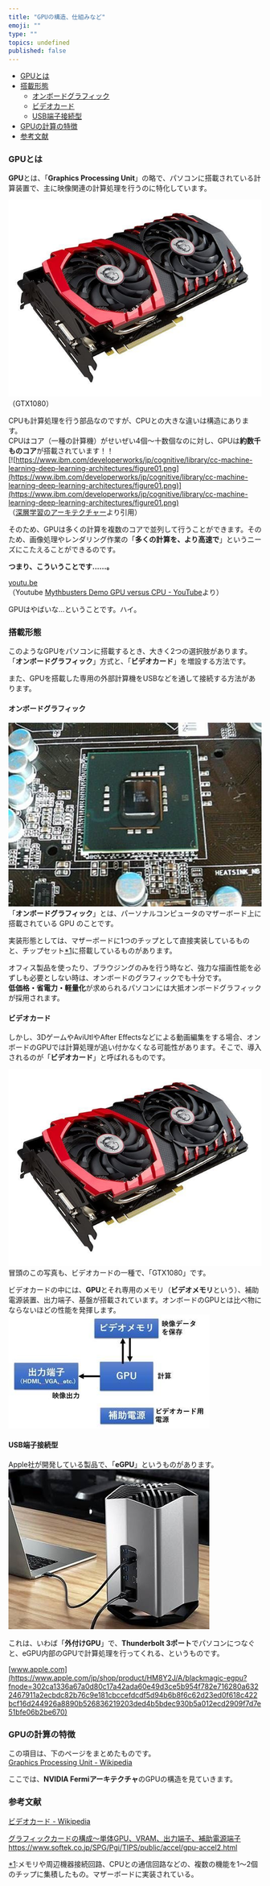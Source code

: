 ```yaml
---
title: "GPUの構造、仕組みなど"
emoji: ""
type: ""
topics: undefined
published: false
---
```


* [GPUとは](#GPUとは)
* [搭載形態](#搭載形態)  
   * [オンボードグラフィック](#オンボードグラフィック)  
   * [ビデオカード](#ビデオカード)  
   * [USB端子接続型](#USB端子接続型)
* [GPUの計算の特徴](#GPUの計算の特徴)
* [参考文献](#参考文献)

### GPUとは

**GPU**とは、「**Graphics Processing Unit**」の略で、パソコンに搭載されている計算装置で、主に映像関連の計算処理を行うのに特化しています。

![f:id:pythonjacascript:20181124132307j:plain:h300](/images/ppythonjacascript2018112420181124132307.jpg "f:id:pythonjacascript:20181124132307j:plain:h300")  
（GTX1080）

CPUも計算処理を行う部品なのですが、CPUとの大きな違いは構造にあります。  
CPUはコア（一種の計算機）がせいぜい4個～十数個なのに対し、GPUは**約数千ものコア**が搭載されています！！  
[![https://www.ibm.com/developerworks/jp/cognitive/library/cc-machine-learning-deep-learning-architectures/figure01.png](https://www.ibm.com/developerworks/jp/cognitive/library/cc-machine-learning-deep-learning-architectures/figure01.png)](https://www.ibm.com/developerworks/jp/cognitive/library/cc-machine-learning-deep-learning-architectures/figure01.png)  
（[深層学習のアーキテクチャー](https://www.ibm.com/developerworks/jp/cognitive/library/cc-machine-learning-deep-learning-architectures/)より引用）

  
そのため、GPUは多くの計算を複数のコアで並列して行うことができます。そのため、画像処理やレンダリング作業の「**多くの計算を、より高速で**」というニーズにこたえることができるのです。

  
**つまり、こういうことです......。**

[youtu.be](https://youtu.be/-P28LKWTzrI)  
（Youtube [Mythbusters Demo GPU versus CPU - YouTube](https://youtu.be/-P28LKWTzrI)より）

GPUはやばいな...ということです。ハイ。  
  
### 搭載形態

このようなGPUをパソコンに搭載するとき、大きく2つの選択肢があります。「**オンボードグラフィック**」方式と、「**ビデオカード**」を増設する方法です。

また、GPUを搭載した専用の外部計算機をUSBなどを通して接続する方法があります。  
  
#### オンボードグラフィック

![f:id:pythonjacascript:20181210011716j:plain:h300](/images/ppythonjacascript2018121020181210011716.jpg "f:id:pythonjacascript:20181210011716j:plain:h300")  
「**オンボードグラフィック**」とは、パーソナルコンピュータのマザーボード上に搭載されている GPU のことです。

実装形態としては、マザーボードに1つのチップとして直接実装しているものと、チップセット[\*1](#f-1fa548fc "メモリや周辺機器接続回路、CPUとの通信回路などの、複数の機能を1～2個のチップに集積したもの。マザーボードに実装されている。")に搭載しているものがあります。

  
オフィス製品を使ったり、ブラウジングのみを行う時など、強力な描画性能を必ずしも必要としない時は、オンボードのグラフィックでも十分です。  
**低価格・省電力・軽量化**が求められるパソコンには大抵オンボードグラフィックが採用されます。  
  
#### ビデオカード

しかし、3DゲームやAviUtlやAfter Effectsなどによる動画編集をする場合、オンボードのGPUでは計算処理が追い付かなくなる可能性があります。そこで、導入されるのが「**ビデオカード**」と呼ばれるものです。

![f:id:pythonjacascript:20181124132307j:plain:h300](/images/ppythonjacascript2018112420181124132307.jpg "f:id:pythonjacascript:20181124132307j:plain:h300")  
冒頭のこの写真も、ビデオカードの一種で、「GTX1080」です。

ビデオカードの中には、**GPU**とそれ専用のメモリ（**ビデオメモリ**という）、補助電源装置、出力端子、基盤が搭載されています。オンボードのGPUとは比べ物にならないほどの性能を発揮します。  
![f:id:pythonjacascript:20181210014009j:plain:h300](/images/ppythonjacascript2018121020181210014009.jpg "f:id:pythonjacascript:20181210014009j:plain:h300")

#### USB端子接続型

Apple社が開発している製品で、「**eGPU**」というものがあります。  
![f:id:pythonjacascript:20181210013708j:plain:h300](/images/ppythonjacascript2018121020181210013708.jpg "f:id:pythonjacascript:20181210013708j:plain:h300")

  
これは、いわば「**外付けGPU**」で、**Thunderbolt 3ポート**でパソコンにつなぐと、eGPU内部のGPUで計算処理を行ってくれる、というものです。

[www.apple.com](https://www.apple.com/jp/shop/product/HM8Y2J/A/blackmagic-egpu?fnode=302ca1336a67a0d80c17a42ada60e49d3ce5b954f782e716280a6322467911a2ecbdc82b76c9e181cbccefdcdf5d94b6b8f6c62d23ed0f618c422bcf16d244926a8890b526836219203ded4b5bdec930b5a012ecd2909f7d7e51bfe06b2be670)  
  
  
### GPUの計算の特徴

この項目は、下のページをまとめたものです。  
[Graphics Processing Unit - Wikipedia](https://ja.wikipedia.org/wiki/Graphics%5FProcessing%5FUnit#NVIDIA%5FFermi%E3%82%A2%E3%83%BC%E3%82%AD%E3%83%86%E3%82%AF%E3%83%81%E3%83%A3%E3%81%AE%E4%BE%8B)

ここでは、**NVIDIA Fermiアーキテクチャ**のGPUの構造を見ていきます。  
  
  
### 参考文献

[ビデオカード - Wikipedia](https://ja.wikipedia.org/wiki/%E3%83%93%E3%83%87%E3%82%AA%E3%82%AB%E3%83%BC%E3%83%89#%E3%83%93%E3%83%87%E3%82%AA%E3%82%AB%E3%83%BC%E3%83%89%E3%81%AE%E6%A7%8B%E6%88%90)

[グラフィックカードの構成～単体GPU、VRAM、出力端子、補助電源端子](http://www.pasonisan.com/pc-gpu/02grabo-kousei.html)  
<https://www.softek.co.jp/SPG/Pgi/TIPS/public/accel/gpu-accel2.html>

[\*1](#fn-1fa548fc):メモリや周辺機器接続回路、CPUとの通信回路などの、複数の機能を1～2個のチップに集積したもの。マザーボードに実装されている。
